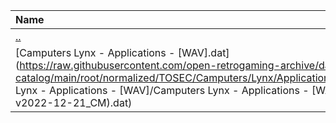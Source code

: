 |Name|Size|
|:---|---:|
|[..](../index.html)|DIR|
|[Camputers Lynx - Applications - [WAV].dat](https://raw.githubusercontent.com/open-retrogaming-archive/dat-catalog/main/root/normalized/TOSEC/Camputers/Lynx/Applications/[WAV]/Camputers Lynx - Applications - [WAV]/Camputers Lynx - Applications - [WAV] (TOSEC-v2022-12-21_CM).dat)|2330|

